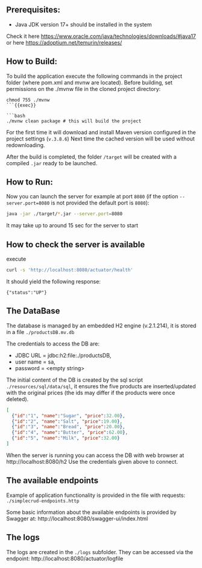 ## Prerequisites:
- Java JDK version 17+ should be installed in the system

Check it here https://www.oracle.com/java/technologies/downloads/#java17
or here https://adoptium.net/temurin/releases/

## How to Build:
To build the application execute the following commands in the project folder (where pom.xml and mvnw are located). Before building, set permissions on the ./mvnw file in the cloned project directory:
```
chmod 755 ./mvnw
```{{exec}}

```bash
./mvnw clean package # this will build the project
```
For the first time it will download and install Maven version configured in the project settings (`v.3.8.6`)
Next time the cached version will be used without redownloading.

After the build is completed, the folder `/target` will be created with a compiled `.jar` ready to be launched.

## How to Run:
Now you can launch the server for example at port `8080`
(if the option `--server.port=8080` is not provided the default port is `8080`):
```bash
java -jar ./target/*.jar --server.port=8080
```
It may take up to around 15 sec for the server to start

## How to check the server is available
execute
```bash
curl -s 'http://localhost:8080/actuator/health'
```
It should yield the following response:
```
{"status":"UP"}
```

## The DataBase

The database is managed by an embedded H2 engine (v.2.1.214),
it is stored in a file `./productsDB.mv.db`

The credentials to access the DB are:
  - JDBC URL = jdbc:h2:file:./productsDB,
  - user name = sa,
  - password = \<empty string\>

The initial content of the DB is created by the sql script `./resources/sql/data/sql`,
it ensures the five products are inserted/updated with the original prices
(the ids may differ if the products were once deleted).
```JSON
[
  {"id":"1", "name":"Sugar", "price":32.00},
  {"id":"2", "name":"Salt", "price":19.00},
  {"id":"3", "name":"Bread", "price":20.00},
  {"id":"4", "name":"Butter", "price":62.00},
  {"id":"5", "name":"Milk", "price":32.00}
]
```

When the server is running you can access the DB with web browser at http://localhost:8080/h2
Use the credentials given above to connect.

## The available endpoints

Example of application functionality is provided in the file with requests: `./simplecrud-endpoints.http`

Some basic information about the available endpoints is provided by Swagger at: http://localhost:8080/swagger-ui/index.html

## The logs

The logs are created in the `./logs` subfolder. They can be accessed via the endpoint:
http://localhost:8080/actuator/logfile

